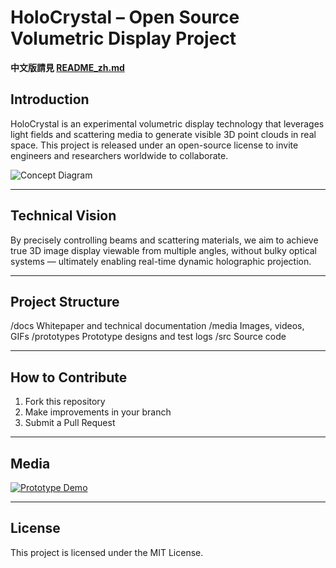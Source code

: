 # HoloCrystal – Open Source Volumetric Display Project

**中文版請見 [README_zh.md](README_zh.md)**

## Introduction
HoloCrystal is an experimental volumetric display technology that leverages light fields and scattering media to generate visible 3D point clouds in real space. This project is released under an open-source license to invite engineers and researchers worldwide to collaborate.

![Concept Diagram](/media/concept.jpg)

---

## Technical Vision
By precisely controlling beams and scattering materials, we aim to achieve true 3D image display viewable from multiple angles, without bulky optical systems — ultimately enabling real-time dynamic holographic projection.

---

## Project Structure
/docs Whitepaper and technical documentation
/media Images, videos, GIFs
/prototypes Prototype designs and test logs
/src Source code

---

## How to Contribute
1. Fork this repository
2. Make improvements in your branch
3. Submit a Pull Request

---

## Media
[![Prototype Demo](/media/demo-thumbnail.jpg)](https://youtu.be/xxxxxxx)

---

## License
This project is licensed under the MIT License.
